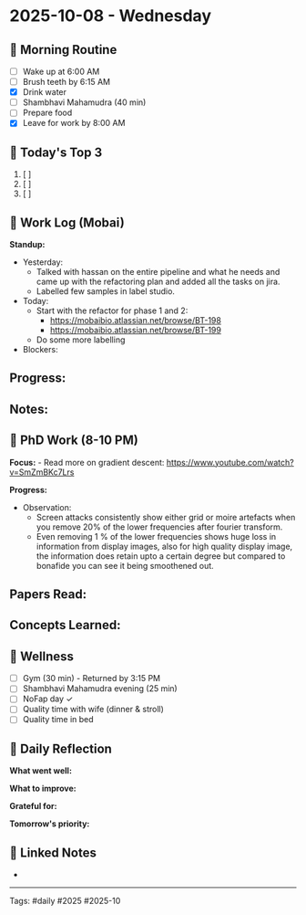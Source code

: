 # 2025-10-08 - Wednesday

## 🌅 Morning Routine
- [ ] Wake up at 6:00 AM
- [ ] Brush teeth by 6:15 AM
- [x] Drink water
- [ ] Shambhavi Mahamudra (40 min)
- [ ] Prepare food
- [x] Leave for work by 8:00 AM

## 🎯 Today's Top 3
1. [ ] 
2. [ ] 
3. [ ] 

## 💼 Work Log (Mobai)
**Standup:**
- Yesterday: 
	- Talked with hassan on the entire pipeline and what he needs and came up with the refactoring plan and added all the tasks on jira.
	- Labelled few samples in label studio.
- Today: 
	- Start with the refactor for phase 1 and 2: 
		- https://mobaibio.atlassian.net/browse/BT-198
		- https://mobaibio.atlassian.net/browse/BT-199
	- Do some more labelling
- Blockers: 

**Progress:**
- 

**Notes:**
- 

## 🔬 PhD Work (8-10 PM)
**Focus:** 
	- Read more on gradient descent: https://www.youtube.com/watch?v=SmZmBKc7Lrs

**Progress:**
- Observation:
	- Screen attacks consistently show either grid or moire artefacts when you remove 20% of the lower frequencies after fourier transform.
	- Even removing 1 % of the lower frequencies shows huge loss in information from display images, also for high quality display image, the information does retain upto a certain degree but compared to bonafide you can see it being smoothened out.

**Papers Read:**
- 

**Concepts Learned:**
- 

## 🏃 Wellness
- [ ] Gym (30 min) - Returned by 3:15 PM
- [ ] Shambhavi Mahamudra evening (25 min)
- [ ] NoFap day ✓
- [ ] Quality time with wife (dinner & stroll)
- [ ] Quality time in bed

## 🌟 Daily Reflection
**What went well:**


**What to improve:**


**Grateful for:**


**Tomorrow's priority:**


## 🔗 Linked Notes
- 

---
Tags: #daily #2025 #2025-10
